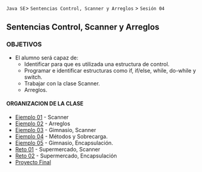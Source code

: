 
`Java SE`> `Sentencias Control, Scanner y Arreglos` > `Sesión 04`

## Sentencias Control, Scanner y Arreglos

### OBJETIVOS 

<ul>
  <li type= disc> El alumno será capaz de: 
  <ul>
     <li> Identificar para que es utilizada una estructura de control.
     <li> Programar e identificar estructuras como if, if/else, while, do-while y switch.
     <li> Trabajar con la clase Scanner.
     <li> Arreglos.
  </ul>
</ul>

#### ORGANIZACION DE LA CLASE 

- [Ejemplo 01](Ejemplo-01) - Scanner
- [Ejemplo 02](Ejemplo-02) - Arreglos 
- [Ejemplo 03](Ejemplo-03) - Gimnasio, Scanner
- [Ejemplo 04](Ejemplo-04) - Métodos y Sobrecarga.
- [Ejemplo 05](Ejemplo-05) - Gimnasio, Encapsulación.
- [Reto 01](Reto-01) - Supermercado, Scanner
- [Reto 02](Reto-02) - Supermercado, Encapsulación
- [Proyecto Final](Proyecto)
